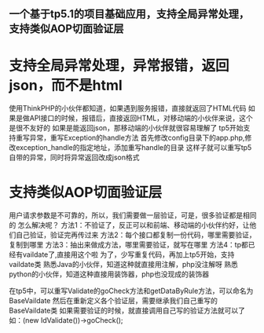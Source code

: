 ## 一个基于tp5.1的项目基础应用，支持全局异常处理，支持类似AOP切面验证层
# 支持全局异常处理，异常报错，返回json，而不是html
使用ThinkPHP的小伙伴都知道，如果遇到服务报错，直接就返回了HTML代码
如果是做API接口的时候，报错后，直接返回HTML，对移动端的小伙伴来说，这个是很不友好的
如果是能返回json，那移动端的小伙伴就很容易理解了
tp5开始支持重写异常，重写Exception的handle方法
首先修改config目录下的app.php,修改exception_handle的指定地址，添加重写handle的目录
这样子就可以重写tp5自带的异常，同时将异常返回改成json格式

# 支持类似AOP切面验证层
用户请求参数是不可靠的，所以，我们需要做一层验证，可是，很多验证都是相同的
怎么解决呢？
方法1：不验证了，反正可以和前端、移动端的小伙伴约好，让他们自己验证，验证完再传过来
方法2：每个接口都复制一份代码，哪里需要验证，复制到哪里
方法3：抽出来做成方法，哪里需要验证，就写在哪里
方法4：tp都已经有vaildate了,直接用这个啦
为了，少写重复代码，再加上tp5开始，支持vaildate类
熟悉Java的小伙伴，知道这种就直接用注解，php没注解呀
熟悉python的小伙伴，知道这种直接用装饰器，php也没现成的装饰器

在tp5中，可以重写Validate的goCheck方法和getDataByRule方法，可以命名为BaseVaildate
然后在重新定义各个验证层，需要继承我们自己重写的BaseVaildate类
如果需要验证的时候，就直接调用自己写的验证方法就可以了
如：(new IdValidate())->goCheck();
